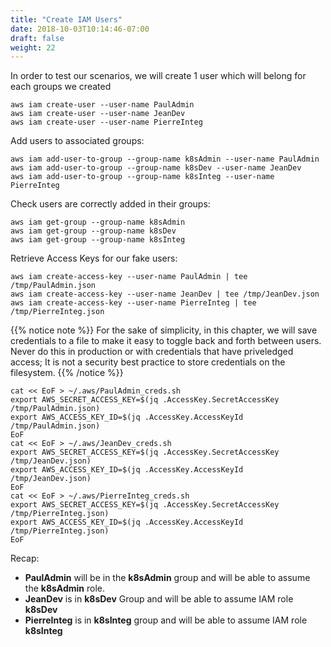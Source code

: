 ```yaml
---
title: "Create IAM Users"
date: 2018-10-03T10:14:46-07:00
draft: false
weight: 22
---
```


In order to test our scenarios, we will create 1 user which will belong for each groups we created

```
aws iam create-user --user-name PaulAdmin
aws iam create-user --user-name JeanDev
aws iam create-user --user-name PierreInteg
```

Add users to associated groups:
```
aws iam add-user-to-group --group-name k8sAdmin --user-name PaulAdmin
aws iam add-user-to-group --group-name k8sDev --user-name JeanDev
aws iam add-user-to-group --group-name k8sInteg --user-name PierreInteg
```

Check users are correctly added in their groups:
```
aws iam get-group --group-name k8sAdmin
aws iam get-group --group-name k8sDev
aws iam get-group --group-name k8sInteg
```

Retrieve Access Keys for our fake users:

```
aws iam create-access-key --user-name PaulAdmin | tee /tmp/PaulAdmin.json
aws iam create-access-key --user-name JeanDev | tee /tmp/JeanDev.json
aws iam create-access-key --user-name PierreInteg | tee /tmp/PierreInteg.json
```

{{% notice note %}}
For the sake of simplicity, in this chapter, we will save credentials to a file to make it easy to toggle back and forth between users.  Never do this in production or with credentials that have priveledged access; It is not a security best practice to store credentials on the filesystem.
{{% /notice %}}


```
cat << EoF > ~/.aws/PaulAdmin_creds.sh
export AWS_SECRET_ACCESS_KEY=$(jq .AccessKey.SecretAccessKey /tmp/PaulAdmin.json)
export AWS_ACCESS_KEY_ID=$(jq .AccessKey.AccessKeyId /tmp/PaulAdmin.json)
EoF
cat << EoF > ~/.aws/JeanDev_creds.sh
export AWS_SECRET_ACCESS_KEY=$(jq .AccessKey.SecretAccessKey /tmp/JeanDev.json)
export AWS_ACCESS_KEY_ID=$(jq .AccessKey.AccessKeyId /tmp/JeanDev.json)
EoF
cat << EoF > ~/.aws/PierreInteg_creds.sh
export AWS_SECRET_ACCESS_KEY=$(jq .AccessKey.SecretAccessKey /tmp/PierreInteg.json)
export AWS_ACCESS_KEY_ID=$(jq .AccessKey.AccessKeyId /tmp/PierreInteg.json)
EoF
```

Recap: 

- **PaulAdmin** will be in the **k8sAdmin** group and will be able to assume the **k8sAdmin** role.
- **JeanDev** is in **k8sDev** Group and will be able to assume IAM role **k8sDev**
- **PierreInteg** is in **k8sInteg** group and will be able to assume IAM role **k8sInteg**